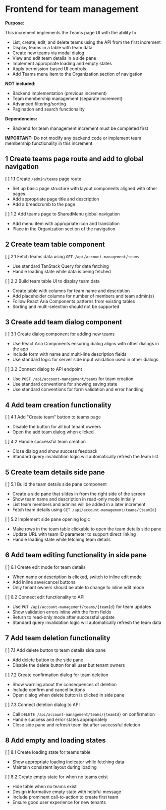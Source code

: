 # Frontend for team management

**Purpose:**

This increment implements the Teams page UI with the ability to
- List, create, edit, and delete teams using the API from the first increment
- Display teams in a table with team data
- Create new teams via modal dialog
- View and edit team details in a side pane
- Implement appropriate loading and empty states
- Apply permission-based UI controls
- Add Teams menu item to the Organization section of navigation

**NOT included:**
- Backend implementation (previous increment)
- Team membership management (separate increment)
- Advanced filtering/sorting
- Pagination and search functionality

**Dependencies:**
- Backend for team management increment must be completed first

**IMPORTANT:**
Do not modify any backend code or implement team membership functionality in this increment.  

## 1 Create teams page route and add to global navigation

[ ] 1.1 Create `/admin/teams` page route
  - Set up basic page structure with layout components aligned with other pages
  - Add appropriate page title and description
  - Add a breadcrumb to the page

[ ] 1.2 Add teams page to SharedMenu global navigation
  - Add menu item with appropriate icon and translation
  - Place in the Organization section of the navigation

## 2 Create team table component

[ ] 2.1 Fetch teams data using `GET /api/account-management/teams`
  - Use standard TanStack Query for data fetching
  - Handle loading state while data is being fetched

[ ] 2.2 Build team table UI to display team data
  - Create table with columns for team name and description
  - Add placeholder columns for number of members and team admin(s)
  - Follow React Aria Components patterns from existing tables
  - Sorting and multi-selection should not be supported

## 3 Create add team dialog component

[ ] 3.1 Create dialog component for adding new teams
  - Use React Aria Components ensuring dialog aligns with other dialogs in the app
  - Include form with name and multi-line description fields
  - Use standard logic for server side input validation used in other dialogs

[ ] 3.2 Connect dialog to API endpoint
  - Use `POST /api/account-management/teams` for team creation
  - Use standard conventions for showing saving state
  - Use standard conventions for form validation and error handling

## 4 Add team creation functionality

[ ] 4.1 Add "Create team" button to teams page
  - Disable the button for all but tenant owners
  - Open the add team dialog when clicked

[ ] 4.2 Handle successful team creation
  - Close dialog and show success feedback
  - Standard query invalidation logic will automatically refresh the team list

## 5 Create team details side pane

[ ] 5.1 Build the team details side pane component
  - Create a side pane that slides in from the right side of the screen
  - Show team name and description in read-only mode initially
  - List team members and admins will be added in a later increment
  - Fetch team details using `GET /api/account-management/teams/{teamId}`

[ ] 5.2 Implement side pane opening logic
  - Make rows in the team table clickable to open the team details side pane
  - Update URL with team ID parameter to support direct linking
  - Handle loading state while fetching team details

## 6 Add team editing functionality in side pane

[ ] 6.1 Create edit mode for team details
  - When name or description is clicked, switch to inline edit mode
  - Add inline save/cancel buttons
  - Only tenant owners should be able to change to inline edit mode

[ ] 6.2 Connect edit functionality to API
  - Use `PUT /api/account-management/teams/{teamId}` for team updates
  - Show validation errors inline with the form fields
  - Return to read-only mode after successful update
  - Standard query invalidation logic will automatically refresh the team data

## 7 Add team deletion functionality

[ ] 7.1 Add delete button to team details side pane
  - Add delete button to the side pane
  - Disable the delete button for all user but tenant owners

[ ] 7.2 Create confirmation dialog for team deletion
  - Show warning about the consequences of deletion
  - Include confirm and cancel buttons
  - Open dialog when delete button is clicked in side pane

[ ] 7.3 Connect deletion dialog to API
  - Call `DELETE /api/account-management/teams/{teamId}` on confirmation
  - Handle success and error states appropriately
  - Close side pane and refresh team list after successful deletion

## 8 Add empty and loading states

[ ] 8.1 Create loading state for teams table
  - Show appropriate loading indicator while fetching data
  - Maintain consistent layout during loading

[ ] 8.2 Create empty state for when no teams exist
  - Hide table when no teams exist
  - Design informative empty state with helpful message
  - Include prominent call-to-action to create first team
  - Ensure good user experience for new tenants
